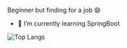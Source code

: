 

<!--
**aimanhey/aimanhey** is a ✨ _special_ ✨ repository because its `README.md` (this file) appears on your GitHub profile.

Here are some ideas to get you started:

- 🔭 I’m currently working on ...
- 🌱 I’m currently learning ...
- 👯 I’m looking to collaborate on ...
- 🤔 I’m looking for help with ...
- 💬 Ask me about ...
- 📫 How to reach me: ...
- 😄 Pronouns: ...
- ⚡ Fun fact: ...
![GitHub stats](https://github-readme-stats.vercel.app/api?username=aimanhey&show_icons=true)
-->

Beginner but finding for a job 😄
- 🌱 I’m currently learning SpringBoot


![Top Langs](https://github-readme-stats.vercel.app/api/top-langs/?username=aimanhey&layout=compact)


